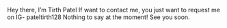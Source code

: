 Hey there, I’m Tirth Patel
If want to contact me, you just want to request me on IG- pateltirth128
Nothing to say at the moment!
See you soon.
<!---
pateltirth128/pateltirth128 is a ✨ special ✨ repository because its `README.md` (this file) appears on your GitHub profile.
You can click the Preview link to take a look at your changes.
--->
